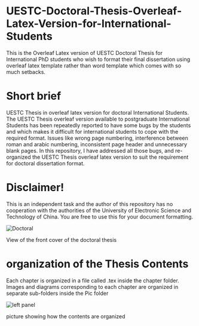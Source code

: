 # UESTC-Doctoral-Thesis-Overleaf-Latex-Version-for-International-Students
This is the Overleaf Latex version of UESTC Doctoral Thesis for International PhD students who wish to format their final dissertation using overleaf latex template rather than word template which comes with so much setbacks.

# Short brief
UESTC Thesis in overleaf latex version for doctoral International Students. The UESTC Thesis overleaf version available to postgraduate International Students has been repeatedly reported to have some bugs by the students and which makes it difficult for international students to cope with the required format. Issues like wrong page numbering, interference between roman and arabic numbering, inconsistent page header and unnecessary blank pages. In this repository, I have addressed all those bugs, and re-organized the UESTC Thesis overleaf latex version to suit the requirement for doctoral dissertation format. 

# Disclaimer!  
This is an independent task and the author of this repository has no cooperation with the authorities of the University of Electronic Science and Technology of China. You are free to use this for your document formatting. 


![Doctoral](https://user-images.githubusercontent.com/63404097/150163087-e350a4c3-0916-462c-bcce-805bdd66e45a.PNG)


View of the front cover of the doctoral thesis

# organization of the Thesis Contents
Each chapter is organized in a file called .tex inside the chapter folder.
Images and diagrams corresponding to each chapter are organized in separate sub-folders inside the Pic folder

![left panel](https://user-images.githubusercontent.com/63404097/150158245-5d5aa229-aa3f-4015-b2d0-d6ea7b1186cf.PNG)

picture showing how the contents are organized
